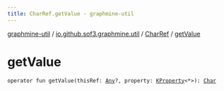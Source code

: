 ```yaml
---
title: CharRef.getValue - graphmine-util
---
```


[graphmine-util](../../index.html) / [io.github.sof3.graphmine.util](../index.html) / [CharRef](index.html) / [getValue](./get-value.html)

# getValue

`operator fun getValue(thisRef: `[`Any`](https://kotlinlang.org/api/latest/jvm/stdlib/kotlin/-any/index.html)`?, property: `[`KProperty`](https://kotlinlang.org/api/latest/jvm/stdlib/kotlin.reflect/-k-property/index.html)`<*>): `[`Char`](https://kotlinlang.org/api/latest/jvm/stdlib/kotlin/-char/index.html)